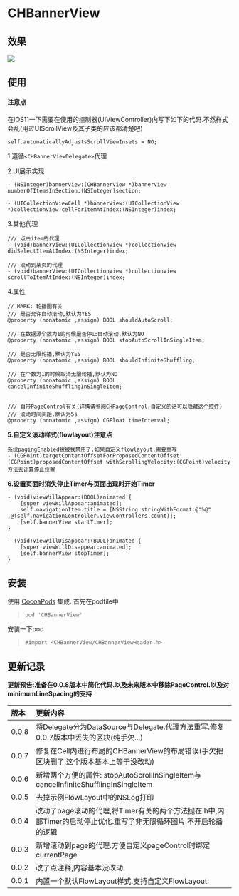 # CHBannerView

## 效果

![](https://github.com/MeteoriteMan/Assets/blob/master/gif/CHBannerView-Demo-iPhone%208.gif?raw=true)

## 使用

#### 注意点

在iOS11一下需要在使用的控制器(UIViewController)内写下如下的代码.不然样式会乱(用过UIScrollView及其子类的应该都清楚吧)
```
self.automaticallyAdjustsScrollViewInsets = NO;
```

1.遵循`<CHBannerViewDelegate>`代理

2.UI展示实现

```
- (NSInteger)bannerView:(CHBannerView *)bannerView numberOfItemsInSection:(NSInteger)section;

- (UICollectionViewCell *)bannerView:(UICollectionView *)collectionView cellForItemAtIndex:(NSInteger)index;
```

3.其他代理

```
/// 点击item的代理
- (void)bannerView:(UICollectionView *)collectionView didSelectItemAtIndex:(NSInteger)index;

/// 滚动到某页的代理
- (void)bannerView:(UICollectionView *)collectionView scrollToItemAtIndex:(NSInteger)index;
```

4.属性

```
// MARK: 轮播图有关
/// 是否允许自动滚动,默认为YES
@property (nonatomic ,assign) BOOL shouldAutoScroll;

/// 在数据源个数为1的时候是否停止自动滚动,默认为NO
@property (nonatomic ,assign) BOOL stopAutoScrollInSingleItem;

/// 是否无限轮播,默认为YES
@property (nonatomic ,assign) BOOL shouldInfiniteShuffling;

/// 在个数为1的时候取消无限轮播,默认为NO
@property (nonatomic ,assign) BOOL cancelInfiniteShufflingInSingleItem;


/// 自带PageControl有关(详情请参阅CHPageControl.自定义的话可以隐藏这个控件)
/// 滚动时间间距.默认为5s
@property (nonatomic ,assign) CGFloat timeInterval;

```

**5.自定义滚动样式(flowlayout)注意点**

```
系统pagingEnabled被被我禁用了.如果自定义flowlayout.需要重写
- (CGPoint)targetContentOffsetForProposedContentOffset:(CGPoint)proposedContentOffset withScrollingVelocity:(CGPoint)velocity
方法去计算停止位置
```

**6.设置页面时消失停止Timer与页面出现时开始Timer**

```
- (void)viewWillAppear:(BOOL)animated {
    [super viewWillAppear:animated];
    self.navigationItem.title = [NSString stringWithFormat:@"%@" ,@(self.navigationController.viewControllers.count)];
    [self.bannerView startTimer];
}

- (void)viewWillDisappear:(BOOL)animated {
    [super viewWillDisappear:animated];
    [self.bannerView stopTimer];
}
```


## 安装

使用 [CocoaPods](http://www.cocoapods.com/) 集成.
首先在podfile中
>`pod 'CHBannerView'`

安装一下pod

>`#import <CHBannerView/CHBannerViewHeader.h>`

## 更新记录

**更新预告:准备在0.0.8版本中简化代码.以及未来版本中移除PageControl.以及对minimumLineSpacing的支持**

|版本|更新内容|
|:--|:--|
|0.0.8|将Delegate分为DataSource与Delegate.代理方法重写.修复0.0.7版本中丢失的区块(纯手欠...)|
|0.0.7|修复在Cell内进行布局的CHBannerView的布局错误(手欠把区块删了,这个版本基本上等于没改动)|
|0.0.6|新增两个方便的属性: stopAutoScrollInSingleItem与cancelInfiniteShufflingInSingleItem |
|0.0.5|去掉示例FlowLayout中的NSLog打印|
|0.0.4|改动了page滚动的代理,将Timer有关的两个方法抛在.h中,内部Timer的启动停止优化.重写了非无限循环图片.不开启轮播的逻辑|
|0.0.3|新增滚动到page的代理.方便自定义pageControl时绑定currentPage|
|0.0.2|改了点注释,内容基本没改动|
|0.0.1|内置一个默认FlowLayout样式.支持自定义FlowLayout.|